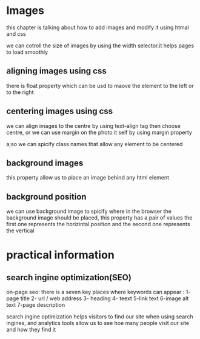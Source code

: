 # Images

this chapter is talking about how to add images and modify it using htmal and css

we can cotroll the size of images by using the width selector.it helps pages to load smoothly 

## aligning images using css

there is float property which can be usd to maove the element to the left or to the right

## centering images using css

we can align images to the centre by using text-align tag then choose centre, or we can use margin on the photo it self by using margin property

a;so we can spicify class names that allow any element to be centered

## background images

this property allow us to place an image behind any html element

## background position

we can use background image to spicify  where in the browser the background image should be placed, this property has a pair of values the first one represents the horizintal position and the second one represents the vertical

# practical information

## search ingine optimization(SEO)

on-page seo: there is a seven key places where keywords can appear :
1- page title
2- url / web address
3- heading
4- teext
5-link text
6-image alt text
7-page description

search ingine optimization helps visitors to find our site when using search ingines, and analytics tools allow us to see hoe msny people visit our site and how they find it

